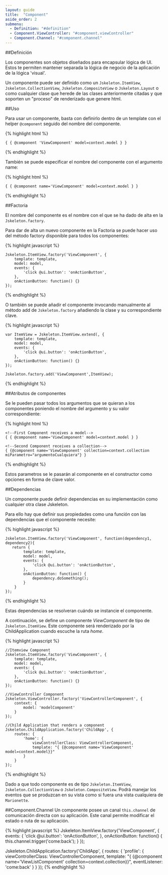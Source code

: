 ```yaml
---
layout: guide
title:  "Component"
aside_order: 2
submenu:
  - Definition: "#definition"
  - Component.ViewController: "#component.viewController"
  - Component.Channel: "#component.channel"
---
```


##Definición

Los componentes son objetos diseñados para encapsular lógica de UI. Estos te permiten mantener separada la lógica de negocio de la aplicación de la lógica 'visual'.

Un componente puede ser definido como un `Jskeleton.ItemView`, `Jskeleton.CollectionView`, `Jskeleton.CompositeView` o `Jskeleton.Layout` o como cualquier clase que herede de las clases anteriormente citadas y que soporten un "proceso" de renderizado que genere html.

##Uso

Para usar un componente, basta con definirlo dentro de un template con el helper `@component` seguido del nombre del componente.

{% highlight html %}

    { { @component 'ViewComponent' model=context.model } }

{% endhighlight %}

También se puede especificar el nombre del componente con el argumento name:


{% highlight html %}

    { { @component name='ViewComponent' model=context.model } }

{% endhighlight %}


##Factoria

El nombre del componente es el nombre con el que se ha dado de alta en la `Jskeleton.factory`.

Para dar de alta un nuevo componente en la Factoria se puede hacer uso del método factory disponible para todos los componentes:

{% highlight javascript %}
 
    Jskeleton.ItemView.factory('ViewComponent', {
        template: template,
        model: model,
        events: {
            'click @ui.button': 'onActionButton',
        },
        onActionButton: function() {}
    });

{% endhighlight %}

O también se puede añadir el componente invocando manualmente al método add de `Jskeleton.factory` añadiendo la clase y su correspondiente clave.

{% highlight javascript %}
 
    var ItemView = Jskeleton.ItemView.extend(, {
        template: template,
        model: model,
        events: {
            'click @ui.button': 'onActionButton',
        },
        onActionButton: function() {}
    });

    Jskeleton.factory.add('ViewComponent',ItemView);

{% endhighlight %}

##Atributos de componentes

Se le pueden pasar todos los argumentos que se quieran a los componentes poniendo el nombre del argumento y su valor correspondiente:

{% highlight html %}

    <!--First Component receives a model-->
    { { @component name='ViewComponent' model=context.model } }

    <!--Second Component receives a collection-->
    { {@component name='ViewComponent' collection=context.collection miParametro="argumentoCualquiera"} }

{% endhighlight %}

Estos parametros se le pasarán al componente en el constructor como opciones en forma de clave valor.

##Dependencias

Un componente puede definir dependencias en su implementación como cualquier otra clase Jskeleton.

Para ello hay que definir sus propiedades como una función con las dependencias que el componente necesite:

{% highlight javascript %}
 
    Jskeleton.ItemView.factory('ViewComponent', function(dependency1, dependency2){
       return {
            template: template,
            model: model,
            events: {
                'click @ui.button': 'onActionButton',
            },
            onActionButton: function() {
                dependency.doSomething();
            }
        }
    });

{% endhighlight %}

Estas dependencias se resolveran cuándo se instancie el componente.

A continuación, se define un componente _ViewComponent_ de tipo de `Jskeleton.ItemView`. Este componente será renderizado por la ChildApplication cuando escuche la ruta _home_.

{% highlight javascript %}

    //Itemview Component
    Jskeleton.ItemView.factory('ViewComponent', {
        template: template,
        model: model,
        events: {
            'click @ui.button': 'onActionButton',
        },
        onActionButton: function() {}
    });

    //ViewController Component
    Jskeleton.ViewController.factory('ViewControllerComponent', {
        context: {
            model: 'modelComponent'
        }
    });

    //Child Application that renders a component
    Jskeleton.ChildApplication.factory('ChildApp', {
        routes: {
            'home': {
                viewControllerClass: ViewControllerComponent,
                template: "{ {@component name='ViewComponent' model=context.model}}"
            }
        }
    });

{% endhighlight %}

Dado a que todo componente es de tipo `Jskeleton.ItemView`, `Jskeleton.CollectionView` o `Jskeleton.CompositeView`. Podrá manejar los eventos que se produzcan en su vista como si fuera una vista cualquiera de `Marionette`.

##Component.Channel
Un componente posee un canal `this.channel` de comunicación directa con su aplicación. Este canal permite modificar el estado o ruta de su aplicación.

{% highlight javascript %}
Jskeleton.ItemView.factory('ViewComponent', {
    events: {
        'click @ui.button': 'onActionButton',
    },
    onActionButton: function() {
        this.channel.trigger('come:back');
    }
});

Jskeleton.ChildApplication.factory('ChildApp', {
    routes: {
        'profile': {
            viewControllerClass: ViewControllerComponent,
            template: "{ {@component name='ViewListComponent' collection=context.collection}}",
            eventListener: 'come:back'
        }
    }
});
{% endhighlight %}